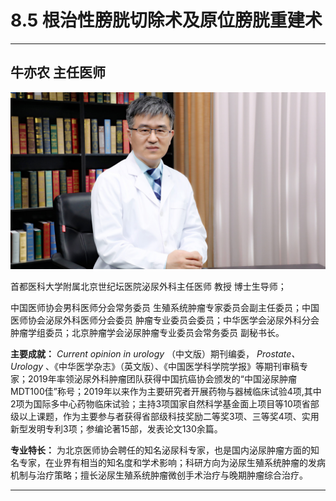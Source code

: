 # 8.5 根治性膀胱切除术及原位膀胱重建术

---

## 牛亦农 主任医师

![1681539132657](image/c08_005/1681539132657.png)

首都医科大学附属北京世纪坛医院泌尿外科主任医师 教授 博士生导师；

中国医师协会男科医师分会常务委员 生殖系统肿瘤专家委员会副主任委员；中国医师协会泌尿外科医师分会委员 肿瘤专业委员会委员；中华医学会泌尿外科分会肿瘤学组委员；北京肿瘤学会泌尿肿瘤专业委员会常务委员 副秘书长。


**主要成就：**  *Current opinion in urology* （中文版）期刊编委， *Prostate、Urology* 、《中华医学杂志》（英文版）、《中国医学科学院学报》等期刊审稿专家；2019年率领泌尿外科肿瘤团队获得中国抗癌协会颁发的“中国泌尿肿瘤MDT100佳”称号；2019年以来作为主要研究者开展药物与器械临床试验4项,其中2项为国际多中心药物临床试验；主持3项国家自然科学基金面上项目等10项省部级以上课题，作为主要参与者获得省部级科技奖励二等奖3项、三等奖4项、实用新型发明专利3项；参编论著15部，发表论文130余篇。


**专业特长：** 为北京医师协会聘任的知名泌尿科专家，也是国内泌尿肿瘤方面的知名专家，在业界有相当的知名度和学术影响；科研方向为泌尿生殖系统肿瘤的发病机制与治疗策略；擅长泌尿生殖系统肿瘤微创手术治疗与晚期肿瘤综合治疗。

---
